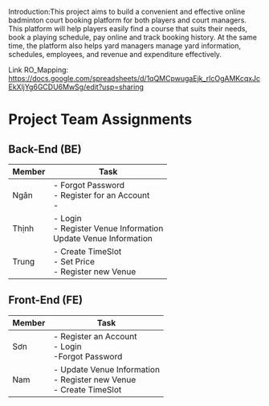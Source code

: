 Introduction:This project aims to build a convenient and effective online badminton court booking platform for both players and court managers. This platform will help players easily find a course that suits their needs, book a playing schedule, pay online and track booking history. At the same time, the platform also helps yard managers manage yard information, schedules, employees, and revenue and expenditure effectively.

Link RO_Mapping: https://docs.google.com/spreadsheets/d/1qQMCpwugaEjk_rlcOgAMKcqxJcEkXljYg6GCDU6MwSg/edit?usp=sharing

# Project Team Assignments

## Back-End (BE)

| Member | Task |
|------------|----------|
| Ngân       | - Forgot Password  <br> - Register for an Account  <br> -  |
| Thịnh      | - Login  <br> - Register Venue Information  <br> Update Venue Information|
| Trung      | - Create TimeSlot  <br> - Set Price  <br> - Register new Venue |

## Front-End (FE)

| Member | Task |
|------------|----------|
| Sơn        | - Register an Account  <br> - Login <br> -Forgot Password|
| Nam        | - Update Venue Information  <br> - Register new Venue  <br> - Create TimeSlot |

